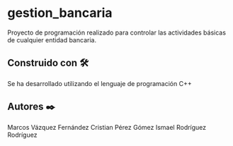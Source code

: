 # gestion_bancaria

Proyecto de programación realizado para controlar las actividades básicas de cualquier entidad bancaria.

## Construido con 🛠️

Se ha desarrollado utilizando el lenguaje de programación C++

## Autores ✒️

Marcos Vázquez Fernández
Cristian Pérez Gómez
Ismael Rodríguez Rodríguez
